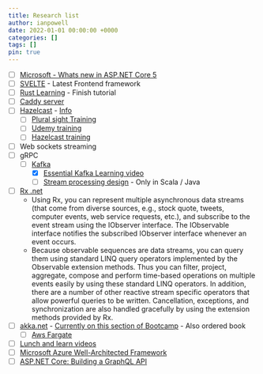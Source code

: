 ```yaml
---
title: Research list
author: ianpowell
date: 2022-01-01 00:00:00 +0000
categories: []
tags: []
pin: true
---
```


- [ ] [Microsoft - Whats new in ASP.NET Core 5](https://docs.microsoft.com/en-us/aspnet/core/release-notes/aspnetcore-5.0?view=aspnetcore-6.0)
- [ ] [SVELTE](https://svelte.dev/tutorial/making-an-app) - Latest Frontend framework
- [ ] [Rust Learning](https://doc.rust-lang.org/book/ch08-02-strings.html) - Finish tutorial
- [ ] [Caddy server](https://caddyserver.com/docs/getting-started)
- [ ] [Hazelcast](https://hazelcast.com/) - [Info](https://docs.hazelcast.com/imdg/4.2/installation/installing-using-docker)
  - [ ] [Plural sight Training](https://www.pluralsight.com/courses/hazelcast-getting-started)
  - [ ] [Udemy training](https://www.udemy.com/course/lightning-fast-memory-grids-using-hazelcast-imdg/)
  - [ ] [Hazelcast training](https://training.hazelcast.com/path/hazelcast-developer-essentials/introduction-to-hazelcast)
- [ ] Web sockets streaming
- [ ] gRPC
  - [ ] [Kafka](https://kafka.apache.org)
    - [X] [Essential Kafka Learning video](https://www.linkedin.com/learning/apache-kafka-essential-training-getting-started)
    - [ ] [Stream processing design](https://www.linkedin.com/learning/stream-processing-design-patterns-with-kafka-streams) - Only in Scala / Java
- [ ] [Rx .net](https://github.com/dotnet/reactive)
  - Using Rx, you can represent multiple asynchronous data streams (that come from diverse sources, e.g., stock quote, tweets, computer events, web service requests, etc.), and subscribe to the event stream using the IObserver<T> interface. The IObservable<T> interface notifies the subscribed IObserver<T> interface whenever an event occurs.
  - Because observable sequences are data streams, you can query them using standard LINQ query operators implemented by the Observable extension methods. Thus you can filter, project, aggregate, compose and perform time-based operations on multiple events easily by using these standard LINQ operators. In addition, there are a number of other reactive stream specific operators that allow powerful queries to be written. Cancellation, exceptions, and synchronization are also handled gracefully by using the extension methods provided by Rx.
- [ ] [akka.net](https://getakka.net/) - [Currently on this section of Bootcamp](https://github.com/petabridge/akka-bootcamp/blob/master/src/Unit-2/README.md) - Also ordered book
  - [ ] [Aws Fargate](https://aws.amazon.com/fargate/)
- [ ] [Lunch and learn videos](https://www.jamesshore.com/v2/projects/lunch-and-learn)
- [ ] [Microsoft Azure Well-Architected Framework](https://docs.microsoft.com/en-gb/learn/paths/azure-well-architected-framework/)
- [ ] [ASP.NET Core: Building a GraphQL API](https://www.linkedin.com/learning/asp-dot-net-core-building-a-graphql-api)
